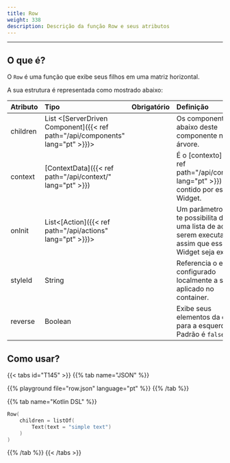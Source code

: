 ```yaml
---
title: Row
weight: 338
description: Descrição da função Row e seus atributos
---
```


---


## O que é?

O `Row` é uma função que exibe seus filhos em uma matriz horizontal.

A sua estrutura é representada como mostrado abaixo:

| **Atributo** | **Tipo**                                                       | Obrigatório | **Definição**                                                                                                     |
| :----------- | :------------------------------------------------------------- | :---------: | :---------------------------------------------------------------------------------------------------------------- |
| children     | List &lt;[ServerDriven Component]({{< ref path="/api/components" lang="pt" >}})&gt; |            | Os componentes abaixo deste componente na árvore.
| context      | [ContextData]({{< ref path="/api/context/" lang="pt" >}})                           |             | É o [contexto]({{< ref path="/api/context/" lang="pt" >}}) contido por este Widget.                                                    |
| onInit       | List&lt;[Action]({{< ref path="/api/actions" lang="pt" >}})&gt;                     |             | Um parâmetro que te possibilita definir uma lista de ações a serem executadas assim que esse Widget seja exibido. |
| styleId   | String                                                |             | Referencia o estilo configurado localmente a ser aplicado no container. |
| reverse   | Boolean                                                |             | Exibe seus elementos da direita para a esquerda. Padrão é `false`. |


## Como usar?

{{< tabs id="T145" >}}
{{% tab name="JSON" %}}

<!-- json-playground:row.json
{
  "_beagleComponent_" : "beagle:container",
  "children" : [ {
    "_beagleComponent_" : "beagle:text",
    "text" : "simple text"
  } ],
  "style" : {
    "flex" : {
      "flexDirection" : "ROW"
    }
  }
}
-->

{{% playground file="row.json" language="pt" %}}
{{% /tab %}}

{{% tab name="Kotlin DSL" %}}

```kotlin
Row(
    children = listOf(
        Text(text = "simple text")
    )
)
```

{{% /tab %}}
{{< /tabs >}}
